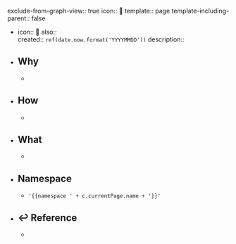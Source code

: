 exclude-from-graph-view:: true
icon:: 📄
template:: page
template-including-parent:: false

  - icon:: 📄
    also::  
    created:: ``ref(date.now.format('YYYYMMDD'))``
    description::
  - ## Why
    -
  - ## How
    -
  - ## What
    -
  - ## Namespace
    - ``'{{namespace ' + c.currentPage.name + '}}'``
  - ## ↩ Reference
    -